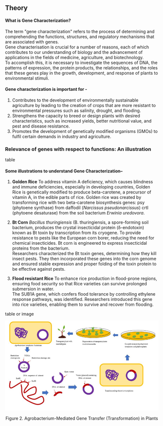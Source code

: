 ## Theory

#### What is Gene Characterization?
The term "gene characterization" refers to the process of determining and comprehending the functions, structures, and regulatory mechanisms that are associated with genes.  
Gene characterisation is crucial for a number of reasons, each of which contributes to our understanding of biology and the advancement of applications in the fields of medicine, agriculture, and biotechnology.  
To accomplish this, it is necessary to investigate the sequences of DNA, the patterns of expression, the protein products, the relationships, and the roles that these genes play in the growth, development, and response of plants to environmental stimuli.

#### Gene characterization is important for - 
1.	Contributes to the development of environmentally sustainable agriculture by leading to the creation of crops that are more resistant to environmental pressures such as salinity, drought, and flooding.
2.	Strengthens the capacity to breed or design plants with desired characteristics, such as increased yields, better nutritional value, and pest and disease resistance.
3.	Promotes the development of genetically modified organisms (GMOs) to fulfil certain demands in industry and agriculture.

### Relevance of genes with respect to functions: An illustration

table 

#### Some illustrations to understand Gene Characterization– 

1.	**Golden Rice**
To address vitamin A deficiency, which causes blindness and immune deficiencies, especially in developing countries, Golden Rice is genetically modified to produce beta-carotene, a precursor of vitamin A, in the edible parts of rice.
Golden rice was created by transforming rice with two beta-carotene biosynthesis genes:
psy (phytoene synthase) from daffodil (*Narcissus pseudonarcissus*)
crtI (phytoene desaturase) from the soil bacterium *Erwinia uredovora*.

2.	**Bt Corn** 
*Bacillus thuringiensis* (B. thuringiensis, a spore-forming soil bacterium, produces the crystal insecticidal protein (δ-endotoxin) known as Bt toxin by transcription from its cryogene. To provide resistance to pests like the European corn borer, reducing the need for chemical insecticides. Bt corn is engineered to express insecticidal proteins from the bacterium.  
Researchers characterized the Bt toxin genes, determining how they kill insect pests. They then incorporated these genes into the corn genome and ensured stable expression and proper folding of the toxin protein to be effective against pests. 

3.	**Flood resistant Rice**
To enhance rice production in flood-prone regions, ensuring food security so that Rice varieties can survive prolonged submersion in water.  
	The SUB1A gene, which confers flood tolerance by controlling ethylene response pathways, was identified. Researchers introduced this gene into rice varieties, enabling them to survive and recover from flooding.

table or image




<div align="center">
<img src="images/2.jpg" class="img-fluid">
<p>Figure 2. Agrobacterium-Mediated Gene Transfer (Transformation) in Plants </p>
</div>
